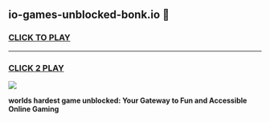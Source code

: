 
## io-games-unblocked-bonk.io 👋
<h3>
<a href="https://premium.freeplayer.one?title=io-games-unblocked-bonk.io&ref=14F">CLICK TO PLAY</a></h3>
<hr>

<h3>
<a href="https://premium.freeplayer.one?title=io-games-unblocked-bonk.io&ref=14F">CLICK 2 PLAY</a>
  
</h3>

<a href="https://premium.freeplayer.one?title=io-games-unblocked-bonk.io&ref=12F/"><img src="https://clearcache.store/games.png"></a>


**worlds hardest game unblocked: Your Gateway to Fun and Accessible Online Gaming**
